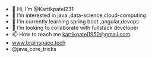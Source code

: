 - 👋 Hi, I’m @Kartikpatel231
- 👀 I’m interested in java ,data-science,cloud-computing
- 🌱 I’m currently learning spring boot ,angular,devops
- 💞️ I’m looking to collaborate with fullstack developer
- 📫 How to reach me kartikpatel1950@gmail.com
- www.brainspace.tech
- @java_core_tricks

<!---
Kartikpatel231/Kartikpatel231 is a ✨ special ✨ repository because its `README.md` (this file) appears on your GitHub profile.
You can click the Preview link to take a look at your changes.
--->
